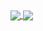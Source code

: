 <a href="https://github.com/RussellDash332/github-readme-stats">
  <img align="center" src="https://github-readme-stats.russelldash332.vercel.app/api?username=RussellDash332&count_private=true&show_icons=true&theme=react&include_all_commits=true&hide_border=true&org=nus-angklung" />
</a>
<a href="https://github.com/RussellDash332/github-readme-stats">
  <img align="center" src="https://github-readme-stats.russelldash332.vercel.app/api/top-langs/?username=RussellDash332&langs_count=10&theme=react&hide_border=true&layout=compact&exclude_repo=github-readme-stats" />
</a>
